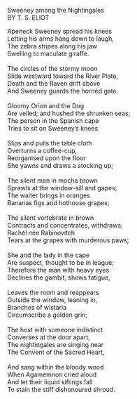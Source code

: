 Sweeney among the Nightingales<br>
BY T. S. ELIOT

Apeneck Sweeney spread his knees<br>
Letting his arms hang down to laugh,<br>
The zebra stripes along his jaw<br>
Swelling to maculate giraffe.<br>
<br>
The circles of the stormy moon<br>
Slide westward toward the River Plate,<br>
Death and the Raven drift above<br>
And Sweeney guards the hornèd gate.<br>
<br>
Gloomy Orion and the Dog<br>
Are veiled; and hushed the shrunken seas;<br>
The person in the Spanish cape<br>
Tries to sit on Sweeney’s knees<br>
<br>
Slips and pulls the table cloth<br>
Overturns a coffee-cup,<br>
Reorganised upon the floor<br>
She yawns and draws a stocking up;<br>
<br>
The silent man in mocha brown<br>
Sprawls at the window-sill and gapes;<br>
The waiter brings in oranges<br>
Bananas figs and hothouse grapes;<br>
<br>
The silent vertebrate in brown<br>
Contracts and concentrates, withdraws;<br>
Rachel née Rabinovitch<br>
Tears at the grapes with murderous paws;<br>
<br>
She and the lady in the cape<br>
Are suspect, thought to be in league;<br>
Therefore the man with heavy eyes<br>
Declines the gambit, shows fatigue,<br>
<br>
Leaves the room and reappears<br>
Outside the window, leaning in,<br>
Branches of wistaria<br>
Circumscribe a golden grin;<br>
<br>
The host with someone indistinct<br>
Converses at the door apart,<br>
The nightingales are singing near<br>
The Convent of the Sacred Heart,<br>
<br>
And sang within the bloody wood<br>
When Agamemnon cried aloud<br>
And let their liquid siftings fall<br>
To stain the stiff dishonoured shroud.<br>
<br>


